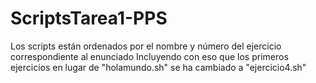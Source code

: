 # ScriptsTarea1-PPS
Los scripts están ordenados por el nombre y número del ejercicio correspondiente al enunciado
Incluyendo con eso que los primeros ejercicios en lugar de "holamundo.sh" se ha cambiado a "ejercicio4.sh"
